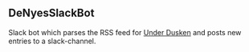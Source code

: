 ## DeNyesSlackBot

Slack bot which parses the RSS feed for [Under Dusken](http://www.dusken.no/feed) and posts new entries to a slack-channel.
